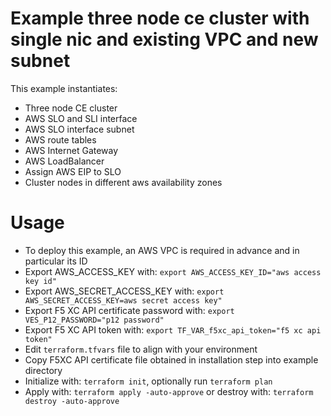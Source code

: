# Example three node ce cluster with single nic and existing VPC and new subnet

This example instantiates:

- Three node CE cluster
- AWS SLO and SLI interface
- AWS SLO interface subnet
- AWS route tables
- AWS Internet Gateway
- AWS LoadBalancer
- Assign AWS EIP to SLO
- Cluster nodes in different aws availability zones

# Usage

- To deploy this example, an AWS VPC is required in advance and in particular its ID  
- Export AWS_ACCESS_KEY with: `export AWS_ACCESS_KEY_ID="aws access key id"`
- Export AWS_SECRET_ACCESS_KEY with: `export AWS_SECRET_ACCESS_KEY=aws secret access key"`
- Export F5 XC API certificate password with: `export VES_P12_PASSWORD="p12 password"`
- Export F5 XC API token with: `export TF_VAR_f5xc_api_token="f5 xc api token"`
- Edit `terraform.tfvars` file to align with your environment
- Copy F5XC API certificate file obtained in installation step into example directory
- Initialize with: `terraform init`, optionally run `terraform plan`
- Apply with: `terraform apply -auto-approve` or destroy with: `terraform destroy -auto-approve`